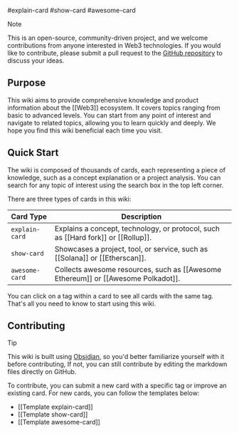 #explain-card #show-card #awesome-card 

>[!note]
>This is an open-source, community-driven project, and we welcome contributions from anyone interested in Web3 technologies. If you would like to contribute, please submit a pull request to the [ GitHub repository](https://github.com/web333wiki/web3-wiki) to discuss your ideas.

## Purpose

This wiki aims to provide comprehensive knowledge and product information about the [[Web3]] ecosystem. It covers topics ranging from basic to advanced levels. You can start from any point of interest and navigate to related topics, allowing you to learn quickly and deeply. We hope you find this wiki beneficial each time you visit.

## Quick Start

The wiki is composed of thousands of cards, each representing a piece of knowledge, such as a concept explanation or a project analysis. You can search for any topic of interest using the search box in the top left corner.

There are three types of cards in this wiki:


| Card Type      | Description                                                                                                                  |
| :------------- | ---------------------------------------------------------------------------------------------------------------------------- |
| `explain-card` | Explains a concept, technology, or protocol, such as [[Hard fork]] or [[Rollup]].                                            |
| `show-card`    | Showcases a project, tool, or service, such as [[Solana]] or [[Etherscan]].                                                  |
| `awesome-card` | Collects awesome resources, such as [[Awesome Ethereum]] or [[Awesome Polkadot]].                                            |

You can click on a tag within a card to see all cards with the same tag. That's all you need to know to start using this wiki.

## Contributing

>[!tip]
> This wiki is built using [Obsidian](https://obsidian.md), so you'd better familiarize yourself with it before contributing, If not, you can still contribute by editing the markdown files directly on GitHub.

To contribute, you can submit a new card with a specific tag or improve an existing card. For new cards, you can follow the templates below:

* [[Template explain-card]]
* [[Template show-card]]
* [[Template awesome-card]]